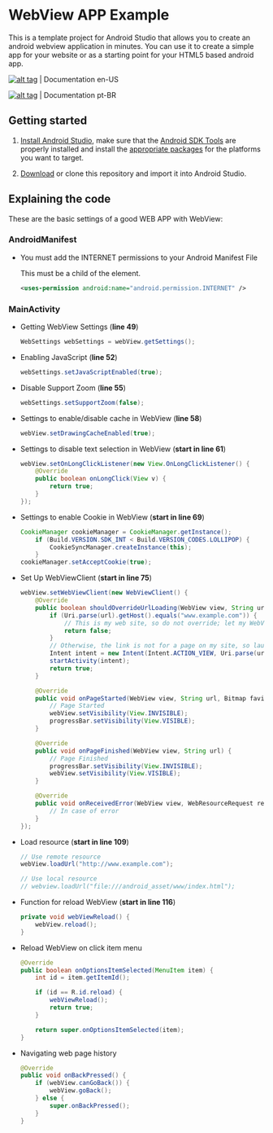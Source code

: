 # WebView APP Example

This is a template project for Android Studio that allows you to create an android webview application in minutes. You can use it to create a simple app for your website or as a starting point for your HTML5 based android app.

[![alt tag](https://github.com/rony-freitas/webview/tree/master/docs/en-US.png)](https://github.com/rony-freitas/webview) | Documentation en-US

[![alt tag](https://github.com/rony-freitas/webview/tree/master/docs/pt-BR.png)](docs/pt-BR.md) | Documentation pt-BR

## Getting started

1. [Install Android Studio](http://developer.android.com/sdk/index.html), make sure that the [Android SDK Tools](http://developer.android.com/sdk/index.html#Other) are properly installed and install the [appropriate packages](http://developer.android.com/sdk/installing/adding-packages.html) for the platforms you want to target.

2. [Download](https://github.com/rony-freitas/webview/archive/master.zip) or clone this repository and import it into Android Studio.

## Explaining the code

These are the basic settings of a good WEB APP with WebView:

### AndroidManifest

* You must add the INTERNET permissions to your Android Manifest File
	
	This must be a child of the <manifest> element.

	```xml
	<uses-permission android:name="android.permission.INTERNET" />
	```

### MainActivity

* Getting WebView Settings (**line 49**)

	```java
	WebSettings webSettings = webView.getSettings();
	```
  
* Enabling JavaScript (**line 52**)

	```java
	webSettings.setJavaScriptEnabled(true);
	```
  
* Disable Support Zoom (**line 55**)

	```java
	webSettings.setSupportZoom(false);
	```

* Settings to enable/disable cache in WebView (**line 58**)

	```java
	webView.setDrawingCacheEnabled(true);
	```

* Settings to disable text selection in WebView (**start in line 61**)

	```java
	webView.setOnLongClickListener(new View.OnLongClickListener() {
        @Override
        public boolean onLongClick(View v) {
            return true;
        }
    });
	```

* Settings to enable Cookie in WebView (**start in line 69**)

	```java
	CookieManager cookieManager = CookieManager.getInstance();
        if (Build.VERSION.SDK_INT < Build.VERSION_CODES.LOLLIPOP) {
            CookieSyncManager.createInstance(this);
        }
    cookieManager.setAcceptCookie(true);
	```

* Set Up WebViewClient (**start in line 75**)

	```java
	webView.setWebViewClient(new WebViewClient() {
        @Override
        public boolean shouldOverrideUrlLoading(WebView view, String url) {
            if (Uri.parse(url).getHost().equals("www.example.com")) {
                // This is my web site, so do not override; let my WebView load the page
                return false;
            }
            // Otherwise, the link is not for a page on my site, so launch another Activity that handles URLs
            Intent intent = new Intent(Intent.ACTION_VIEW, Uri.parse(url));
            startActivity(intent);
            return true;
        }

        @Override
        public void onPageStarted(WebView view, String url, Bitmap favicon) {
            // Page Started
            webView.setVisibility(View.INVISIBLE);
            progressBar.setVisibility(View.VISIBLE);
        }

        @Override
        public void onPageFinished(WebView view, String url) {
            // Page Finished
            progressBar.setVisibility(View.INVISIBLE);
            webView.setVisibility(View.VISIBLE);
        }

        @Override
        public void onReceivedError(WebView view, WebResourceRequest request, WebResourceError error) {
            // In case of error
        }
    });
	```

* Load resource (**start in line 109**)

	```java
	// Use remote resource
    webView.loadUrl("http://www.example.com");

    // Use local resource
    // webview.loadUrl("file:///android_asset/www/index.html");
	```

* Function for reload WebView (**start in line 116**)
	
	```java
	private void webViewReload() {
        webView.reload();
    }
	```

* Reload WebView on click item menu

    ```java
	@Override
    public boolean onOptionsItemSelected(MenuItem item) {
        int id = item.getItemId();

        if (id == R.id.reload) {
            webViewReload();
            return true;
        }

        return super.onOptionsItemSelected(item);
    }
	```

* Navigating web page history

	```java
	@Override
    public void onBackPressed() {
        if (webView.canGoBack()) {
            webView.goBack();
        } else {
            super.onBackPressed();
        }
    }
    ```